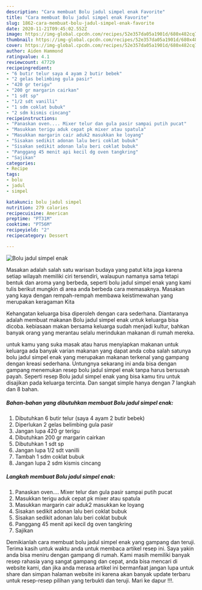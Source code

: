 ```yaml
---
description: "Cara membuat Bolu jadul simpel enak Favorite"
title: "Cara membuat Bolu jadul simpel enak Favorite"
slug: 1862-cara-membuat-bolu-jadul-simpel-enak-favorite
date: 2020-11-21T09:45:02.552Z
image: https://img-global.cpcdn.com/recipes/52e357da05a1901d/680x482cq70/bolu-jadul-simpel-enak-foto-resep-utama.jpg
thumbnail: https://img-global.cpcdn.com/recipes/52e357da05a1901d/680x482cq70/bolu-jadul-simpel-enak-foto-resep-utama.jpg
cover: https://img-global.cpcdn.com/recipes/52e357da05a1901d/680x482cq70/bolu-jadul-simpel-enak-foto-resep-utama.jpg
author: Aiden Hammond
ratingvalue: 4.1
reviewcount: 47729
recipeingredient:
- "6 butir telur saya 4 ayam 2 butir bebek"
- "2 gelas belimbing gula pasir"
- "420 gr terigu"
- "200 gr margarin cairkan"
- "1 sdt sp"
- "1/2 sdt vanilli"
- "1 sdm coklat bubuk"
- "2 sdm kismis cincang"
recipeinstructions:
- "Panaskan oven.... Mixer telur dan gula pasir sampai putih pucat"
- "Masukkan terigu aduk cepat pk mixer atau spatula"
- "Masukkan margarin cair aduk2 masukkan ke loyang"
- "Sisakan sedikit adonan lalu beri coklat bubuk"
- "Sisakan sedikit adonan lalu beri coklat bubuk"
- "Panggang 45 menit api kecil dg oven tangkring"
- "Sajikan"
categories:
- Recipe
tags:
- bolu
- jadul
- simpel

katakunci: bolu jadul simpel 
nutrition: 279 calories
recipecuisine: American
preptime: "PT31M"
cooktime: "PT56M"
recipeyield: "2"
recipecategory: Dessert

---
```



![Bolu jadul simpel enak](https://img-global.cpcdn.com/recipes/52e357da05a1901d/680x482cq70/bolu-jadul-simpel-enak-foto-resep-utama.jpg)

Masakan adalah salah satu warisan budaya yang patut kita jaga karena setiap wilayah memiliki ciri tersendiri, walaupun namanya sama tetapi bentuk dan aroma yang berbeda, seperti bolu jadul simpel enak yang kami tulis berikut mungkin di area anda berbeda cara memasaknya. Masakan yang kaya dengan rempah-rempah membawa keistimewahan yang merupakan keragaman Kita

Kehangatan keluarga bisa diperoleh dengan cara sederhana. Diantaranya adalah membuat makanan Bolu jadul simpel enak untuk keluarga bisa dicoba. kebiasaan makan bersama keluarga sudah menjadi kultur, bahkan banyak orang yang merantau selalu merindukan makanan di rumah mereka.



untuk kamu yang suka masak atau harus menyiapkan makanan untuk keluarga ada banyak varian makanan yang dapat anda coba salah satunya bolu jadul simpel enak yang merupakan makanan terkenal yang gampang dengan kreasi sederhana. Untungnya sekarang ini anda bisa dengan gampang menemukan resep bolu jadul simpel enak tanpa harus bersusah payah.
Seperti resep Bolu jadul simpel enak yang bisa kamu tiru untuk disajikan pada keluarga tercinta. Dan sangat simple hanya dengan 7 langkah dan 8 bahan.


<!--inarticleads1-->

##### Bahan-bahan yang dibutuhkan membuat Bolu jadul simpel enak:

1. Dibutuhkan 6 butir telur (saya 4 ayam 2 butir bebek)
1. Diperlukan 2 gelas belimbing gula pasir
1. Jangan lupa 420 gr terigu
1. Dibutuhkan 200 gr margarin cairkan
1. Dibutuhkan 1 sdt sp
1. Jangan lupa 1/2 sdt vanilli
1. Tambah 1 sdm coklat bubuk
1. Jangan lupa 2 sdm kismis cincang




<!--inarticleads2-->

##### Langkah membuat  Bolu jadul simpel enak:

1. Panaskan oven.... Mixer telur dan gula pasir sampai putih pucat
1. Masukkan terigu aduk cepat pk mixer atau spatula
1. Masukkan margarin cair aduk2 masukkan ke loyang
1. Sisakan sedikit adonan lalu beri coklat bubuk
1. Sisakan sedikit adonan lalu beri coklat bubuk
1. Panggang 45 menit api kecil dg oven tangkring
1. Sajikan




Demikianlah cara membuat bolu jadul simpel enak yang gampang dan teruji. Terima kasih untuk waktu anda untuk membaca artikel resep ini. Saya yakin anda bisa meniru dengan gampang di rumah. Kami masih memiliki banyak resep rahasia yang sangat gampang dan cepat, anda bisa mencari di website kami, dan jika anda merasa artikel ini bermanfaat jangan lupa untuk share dan simpan halaman website ini karena akan banyak update terbaru untuk resep-resep pilihan yang terbukti dan teruji. Mari ke dapur !!!. 
